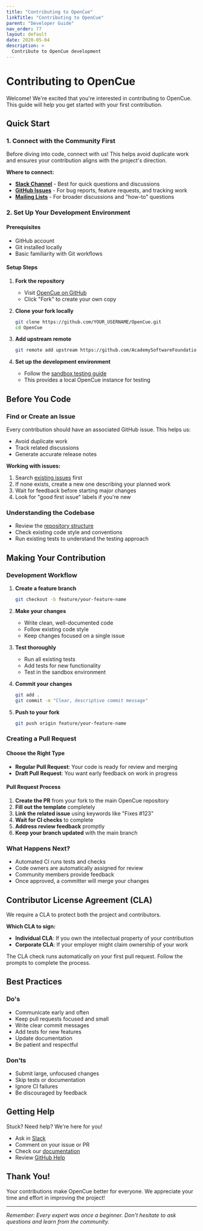 ```yaml
---
title: "Contributing to OpenCue"
linkTitle: "Contributing to OpenCue"
parent: "Developer Guide"
nav_order: 77
layout: default
date: 2020-05-04
description: >
  Contribute to OpenCue development
---
```


# Contributing to OpenCue

Welcome! We're excited that you're interested in contributing to OpenCue. This guide will help you get started with your first contribution.

## Quick Start

### 1. Connect with the Community First

Before diving into code, connect with us! This helps avoid duplicate work and ensures your contribution aligns with the project's direction.

**Where to connect:**
- **[Slack Channel](https://academysoftwarefdn.slack.com/archives/CMFPXV39Q)** - Best for quick questions and discussions
- **[GitHub Issues](https://github.com/AcademySoftwareFoundation/OpenCue/issues)** - For bug reports, feature requests, and tracking work
- **[Mailing Lists](https://lists.aswf.io/g/opencue-dev)** - For broader discussions and "how-to" questions

### 2. Set Up Your Development Environment

#### Prerequisites
- GitHub account
- Git installed locally
- Basic familiarity with Git workflows

#### Setup Steps

1. **Fork the repository**
   - Visit [OpenCue on GitHub](https://github.com/AcademySoftwareFoundation/OpenCue)
   - Click "Fork" to create your own copy

2. **Clone your fork locally**
   ```bash
   git clone https://github.com/YOUR_USERNAME/OpenCue.git
   cd OpenCue
   ```

3. **Add upstream remote**
   ```bash
   git remote add upstream https://github.com/AcademySoftwareFoundation/OpenCue.git
   ```

4. **Set up the development environment**
   - Follow the [sandbox testing guide](/docs/developer-guide/sandbox-testing/)
   - This provides a local OpenCue instance for testing

## Before You Code

### Find or Create an Issue

Every contribution should have an associated GitHub issue. This helps us:
- Avoid duplicate work
- Track related discussions
- Generate accurate release notes

**Working with issues:**
1. Search [existing issues](https://github.com/AcademySoftwareFoundation/OpenCue/issues) first
2. If none exists, create a new one describing your planned work
3. Wait for feedback before starting major changes
4. Look for "good first issue" labels if you're new

### Understanding the Codebase

- Review the [repository structure](https://github.com/AcademySoftwareFoundation/OpenCue/blob/master/README.md)
- Check existing code style and conventions
- Run existing tests to understand the testing approach

## Making Your Contribution

### Development Workflow

1. **Create a feature branch**
   ```bash
   git checkout -b feature/your-feature-name
   ```

2. **Make your changes**
   - Write clean, well-documented code
   - Follow existing code style
   - Keep changes focused on a single issue

3. **Test thoroughly**
   - Run all existing tests
   - Add tests for new functionality
   - Test in the sandbox environment

4. **Commit your changes**
   ```bash
   git add .
   git commit -m "Clear, descriptive commit message"
   ```

5. **Push to your fork**
   ```bash
   git push origin feature/your-feature-name
   ```

### Creating a Pull Request

#### Choose the Right Type

- **Regular Pull Request**: Your code is ready for review and merging
- **Draft Pull Request**: You want early feedback on work in progress

#### Pull Request Process

1. **Create the PR** from your fork to the main OpenCue repository
2. **Fill out the template** completely
3. **Link the related issue** using keywords like "Fixes #123"
4. **Wait for CI checks** to complete
5. **Address review feedback** promptly
6. **Keep your branch updated** with the main branch

### What Happens Next?

- Automated CI runs tests and checks
- Code owners are automatically assigned for review
- Community members provide feedback
- Once approved, a committer will merge your changes

## Contributor License Agreement (CLA)

We require a CLA to protect both the project and contributors.

**Which CLA to sign:**
- **Individual CLA**: If you own the intellectual property of your contribution
- **Corporate CLA**: If your employer might claim ownership of your work

The CLA check runs automatically on your first pull request. Follow the prompts to complete the process.

## Best Practices

### Do's
- Communicate early and often
- Keep pull requests focused and small
- Write clear commit messages
- Add tests for new features
- Update documentation
- Be patient and respectful

### Don'ts
- Submit large, unfocused changes
- Skip tests or documentation
- Ignore CI failures
- Be discouraged by feedback

## Getting Help

Stuck? Need help? We're here for you!

- Ask in [Slack](https://academysoftwarefdn.slack.com/archives/CMFPXV39Q)
- Comment on your issue or PR
- Check our [documentation](https://docs.opencue.io)
- Review [GitHub Help](https://help.github.com/)

## Thank You!

Your contributions make OpenCue better for everyone. We appreciate your time and effort in improving the project!

---

*Remember: Every expert was once a beginner. Don't hesitate to ask questions and learn from the community.*
